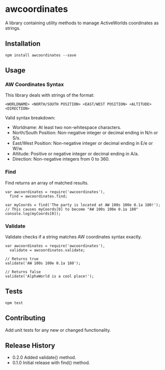 awcoordinates
=========

A library containing utility methods to manage ActiveWorlds coordinates as strings. 

## Installation

    npm install awcoordinates --save

## Usage

### AW Coordinates Syntax

This library deals with strings of the format:

    <WORLDNAME> <NORTH/SOUTH POSITION> <EAST/WEST POSITION> <ALTITUDE> <DIRECTION>
    
Valid syntax breakdown:

* Worldname: At least two non-whitespace characters.
* North/South Position: Non-negative integer or decimal ending in N/n or S/s.
* East/West Position: Non-negative integer or decimal ending in E/e or W/w.
* Altitude: Positive or negative integer or decimal ending in A/a.
* Direction: Non-negative integers from 0 to 360.

### Find

Find returns an array of matched results.

    var awcoordinates = require('awcoordinates'),
      find = awcoordinates.find;

    var myCoords = find('The party is located at AW 100s 100e 0.1a 180!');
    // This causes myCoords[0] to become "AW 100s 100e 0.1a 180"
    console.log(myCoords[0]);
    
### Validate

Validate checks if a string matches AW coordinates syntax exactly.

    var awcoordinates = require('awcoordinates'),
      validate = awcoordinates.validate;

    // Returns true
    validate('AW 100s 100e 0.1a 180');
    
    // Returns false
    validate('AlphaWorld is a cool place!');    

## Tests

    npm test

## Contributing

Add unit tests for any new or changed functionality.

## Release History

* 0.2.0 Added validate() method.
* 0.1.0 Initial release with find() method.
